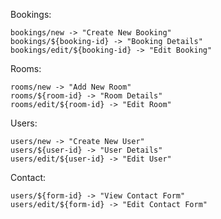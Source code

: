 Bookings:

    bookings/new -> "Create New Booking"
    bookings/${booking-id} -> "Booking Details"
    bookings/edit/${booking-id} -> "Edit Booking"

Rooms:

    rooms/new -> "Add New Room"
    rooms/${room-id} -> "Room Details"
    rooms/edit/${room-id} -> "Edit Room"

Users:

    users/new -> "Create New User"
    users/${user-id} -> "User Details"
    users/edit/${user-id} -> "Edit User"

Contact:

    users/${form-id} -> "View Contact Form"
    users/edit/${form-id} -> "Edit Contact Form"